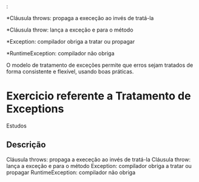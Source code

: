 

:

*Cláusula throws: propaga a execeção ao invés de tratá-la

*Cláusula throw: lança a exceção e para o método

*Exception: compilador obriga a tratar ou propagar

*RuntimeException: compilador não obriga

O modelo de tratamento de exceções permite que erros sejam tratados de forma consistente e flexível, usando boas práticas.
# Exercicio referente a Tratamento de Exceptions
Estudos

## Descrição
Cláusula throws: propaga a execeção ao invés de tratá-la
Cláusula throw: lança a exceção e para o método
Exception: compilador obriga a tratar ou propagar
RuntimeException: compilador não obriga

